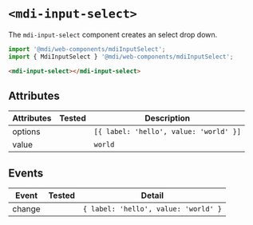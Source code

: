 # `<mdi-input-select>`

The `mdi-input-select` component creates an select drop down.

```typescript
import '@mdi/web-components/mdiInputSelect';
import { MdiInputSelect } '@mdi/web-components/mdiInputSelect';
```

```html
<mdi-input-select></mdi-input-select>
```

## Attributes

| Attributes | Tested   | Description |
| ---------- | -------- | ----------- |
| options    |          | `[{ label: 'hello', value: 'world' }]` |
| value      |          | `world` |

## Events

| Event     | Tested   | Detail |
| --------- | -------- | ----------- |
| change    |          | `{ label: 'hello', value: 'world' }` |

